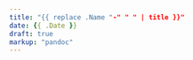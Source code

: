 ```yaml
---
title: "{{ replace .Name "-" " " | title }}"
date: {{ .Date }}
draft: true
markup: "pandoc"
---
```


